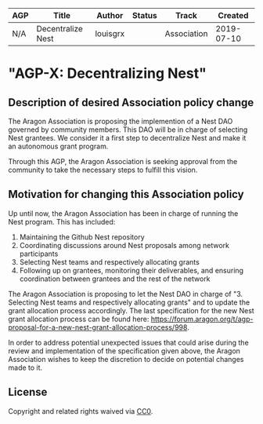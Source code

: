 
| AGP | Title | Author | Status | Track   | Created |
|-----|-------|---------------------------|--------|---------|---------|
| N/A  | Decentralize Nest |   louisgrx |      | Association | 2019-07-10       |



# "AGP-X: Decentralizing Nest"

## Description of desired Association policy change

The Aragon Association is proposing the implemention of a Nest DAO governed by community members. This DAO will be in charge of selecting Nest grantees. We consider it a first step to decentralize Nest and make it an autonomous grant program.

Through this AGP, the Aragon Association is seeking approval from the community to take the necessary steps to fulfill this vision.

## Motivation for changing this Association policy

Up until now, the Aragon Association has been in charge of running the Nest program. This has included:
1. Maintaining the Github Nest repository
2. Coordinating discussions around Nest proposals among network participants
3. Selecting Nest teams and respectively allocating grants
4. Following up on grantees, monitoring their deliverables, and ensuring coordination between grantees and the rest of the network

The Aragon Association is proposing to let the Nest DAO in charge of  "3. Selecting Nest teams and respectively allocating grants" and to update the grant allocation process accordingly. The last specification for the new Nest grant allocation process can be found here: https://forum.aragon.org/t/agp-proposal-for-a-new-nest-grant-allocation-process/998.

In order to address potential unexpected issues that could arise during the review and implementation of the specification given above, the Aragon Association wishes to keep the discretion to decide on potential changes made to it.


## License
Copyright and related rights waived via [CC0](https://creativecommons.org/publicdomain/zero/1.0/).
